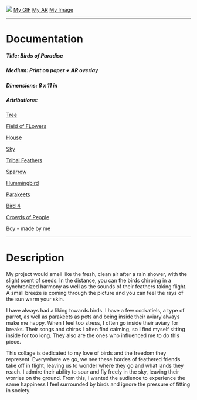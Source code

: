 ![](https://i.imgur.com/9kychRF.jpg)
[My GIF](https://media.giphy.com/media/B13u8gEv6z47vIP3eF/giphy.gif)
[My AR]()
[My Image](https://i.imgur.com/9kychRF.jpg)
_______
# Documentation
##### Title: Birds of Paradise
##### Medium: Print on paper + AR overlay
##### Dimensions: 8 x 11 in
##### Attributions:
[Tree](https://www.interfaithfamily.com/holidays/shabbat_and_other_holidays/what_is_tu_bishvat_anyway/)

[Field of FLowers](https://jw-webmagazine.com/colourful-flowers-next-mt-fuji-lake-yamanaka-flower-park-be2a39ceb0a2)

[House](https://www.cnet.com/news/replica-of-disney-pixar-up-house-for-sale-in-utah/)

[Sky](https://stmed.net/earth/sky-wallpapers)

[Tribal Feathers](https://creativemarket.com/kennasatodesigns/479750-Tribal-Feathers-Vector-PNG-JPG-Set)

[Sparrow](http://www.bbcamerica.com/anglophenia/2012/08/10-things-brits-sayand-what-americans-think-we-mean)

[Hummingbird](https://www.britishbirdlovers.co.uk/bird-brain/can-birds-fly-backwards)

[Parakeets](https://www.petsmart.com/learning-center/bird-care/caring-for-your-bird/A0059.html)

[Bird 4](https://www.desktopbackground.org/wallpaper/15-fantastic-hd-bird-wallpapers-hdwallsource-com-307233)

[Crowds of People](http://thetimesweekly.com/news/2016/sep/20/joliet-special-census-begins-september-23/)

Boy - made by me
______

# Description

My project would smell like the fresh, clean air after a rain shower, with the slight scent of seeds. In the distance, you can the birds chirping in a synchronized harmony as well as the sounds of their feathers taking flight. A small breeze is coming through the picture and you can feel the rays of the sun warm your skin. 

I have always had a liking towards birds. I have a few cockatiels, a type of parrot, as well as parakeets as pets and being inside their aviary always make me happy. When I feel too stress, I often go inside their aviary for breaks. Their songs and chirps I often find calming, so I find myself sitting inside for too long. They also are the ones who influenced me to do this piece. 

This collage is dedicated to my love of birds and the freedom they represent. Everywhere we go, we see these hordes of feathered friends take off in flight, leaving us to wonder where they go and what lands they reach. I admire their ability to soar and fly freely in the sky, leaving their worries on the ground. From this, I wanted the audience to experience the same happiness I feel surrounded by birds and ignore the pressure of fitting in society. 
